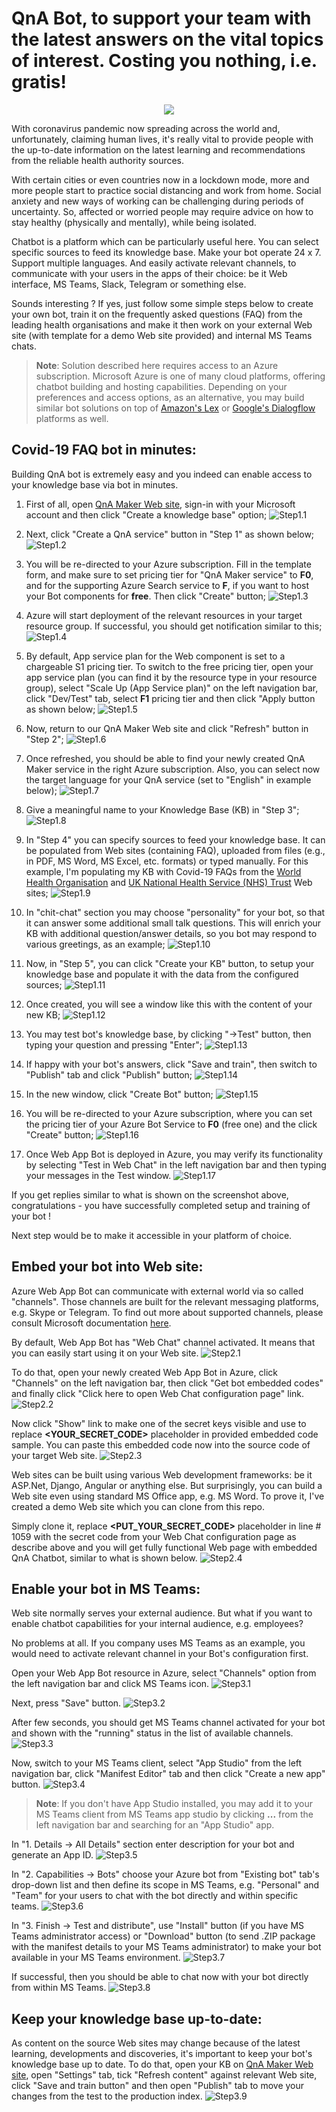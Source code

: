 # QnA Bot, to support your team with the latest answers on the vital topics of interest. Costing you nothing, i.e. gratis!

<p align="center">
  <img src="/images/chatbot.png">
</p>

With coronavirus pandemic now spreading across the world and, unfortunately, claiming human lives, it's really vital to provide people with the up-to-date information on the latest learning and recommendations from the reliable health authority sources.

With certain cities or even countries now in a lockdown mode, more and more people start to practice social distancing and work from home. Social anxiety and new ways of working can be challenging during periods of uncertainty. So, affected or worried people may require advice on how to stay healthy (physically and mentally), while being isolated.

Chatbot is a platform which can be particularly useful here. You can select specific sources to feed its knowledge base. Make your bot operate 24 x 7. Support multiple languages. And easily activate relevant channels, to communicate with your users in the apps of their choice: be it Web interface, MS Teams, Slack, Telegram or something else.

Sounds interesting ? If yes, just follow some simple steps below to create your own bot, train it on the frequently asked questions (FAQ) from the leading health organisations and make it then work on your external Web site (with template for a demo Web site provided) and internal MS Teams chats.

> **Note**: Solution described here requires access to an Azure subscription. Microsoft Azure is one of many cloud platforms, offering chatbot building and hosting capabilities. Depending on your preferences and access options, as an alternative, you may build similar bot solutions on top of [Amazon's Lex](https://aws.amazon.com/lex/) or [Google's Dialogflow](https://dialogflow.com/) platforms as well.

## Covid-19 FAQ bot in minutes:
Building QnA bot is extremely easy and you indeed can enable access to your knowledge base via bot in minutes.
1. First of all, open [QnA Maker Web site](https://www.qnamaker.ai/), sign-in with your Microsoft account and then click "Create a knowledge base" option;
![Step1.1](/images/step1_1.png)

2. Next, click "Create a QnA service" button in "Step 1" as shown below;
![Step1.2](/images/step1_2.png)

3. You will be re-directed to your Azure subscription. Fill in the template form, and make sure to set pricing tier for "QnA Maker service" to **F0**, and for the supporting Azure Search service to **F**, if you want to host your Bot components for **free**. Then click "Create" button;
![Step1.3](/images/step1_3.png)

4. Azure will start deployment of the relevant resources in your target resource group. If successful, you should get notification similar to this;
![Step1.4](/images/step1_4.png)

5. By default, App service plan for the Web component is set to a chargeable S1 pricing tier. To switch to the free pricing tier, open your app service plan (you can find it by the resource type in your resource group), select "Scale Up (App Service plan)" on the left navigation bar, click "Dev/Test" tab, select **F1** pricing tier and then click "Apply button as shown below;
![Step1.5](/images/step1_5.png)

6. Now, return to our QnA Maker Web site and click "Refresh" button in "Step 2";
![Step1.6](/images/step1_6.png)

7. Once refreshed, you should be able to find your newly created QnA Maker service in the right Azure subscription. Also, you can select now the target language for your QnA service (set to "English" in example below);
![Step1.7](/images/step1_7.png)

8. Give a meaningful name to your Knowledge Base (KB) in "Step 3";
![Step1.8](/images/step1_8.png)

9. In "Step 4" you can specify sources to feed your knowledge base. It can be populated from Web sites (containing FAQ), uploaded from files (e.g., in PDF, MS Word, MS Excel, etc. formats) or typed manually. For this example, I'm populating my KB with Covid-19 FAQs from the [World Health Organisation](https://www.who.int/news-room/q-a-detail/q-a-coronaviruses) and [UK National Health Service (NHS) Trust](https://www.ulh.nhs.uk/covid-19-latest-staff-updates-and-faqs/) Web sites;
![Step1.9](/images/step1_9.png)

10. In "chit-chat" section you may choose "personality" for your bot, so that it can answer some additional small talk questions. This will enrich your KB with additional question/answer details, so you bot may respond to various greetings, as an example;
![Step1.10](/images/step1_10.png)

11. Now, in "Step 5", you can click "Create your KB" button, to setup your knowledge base and populate it with the data from the configured sources;
![Step1.11](/images/step1_11.png)

12. Once created, you will see a window like this with the content of your new KB;
![Step1.12](/images/step1_12.png)

13. You may test bot's knowledge base, by clicking "->Test" button, then typing your question and pressing "Enter";
![Step1.13](/images/step1_13.png)

14. If happy with your bot's answers, click "Save and train", then switch to "Publish" tab and click "Publish" button;
![Step1.14](/images/step1_14.png)

15. In the new window, click "Create Bot" button;
![Step1.15](/images/step1_15.png)

16. You will be re-directed to your Azure subscription, where you can set the pricing tier of your Azure Bot Service to **F0** (free one) and the click "Create" button;
![Step1.16](/images/step1_16.png)

17. Once Web App Bot is deployed in Azure, you may verify its functionality by selecting "Test in Web Chat" in the left navigation bar and then typing your messages in the Test window.
![Step1.17](/images/step1_17.png)

If you get replies similar to what is shown on the screenshot above, congratulations - you have successfully completed setup and training of your bot !

Next step would be to make it accessible in your platform of choice.

## Embed your bot into Web site:
Azure Web App Bot can communicate with external world via so called "channels". Those channels are built for the relevant messaging platforms, e.g. Skype or Telegram. To find out more about supported channels, please consult Microsoft documentation [here](https://docs.microsoft.com/en-us/azure/bot-service/bot-service-manage-channels?view=azure-bot-service-3.0).

By default, Web App Bot has "Web Chat" channel activated. It means that you can easily start using it on your Web site.
![Step2.1](/images/step2_1.png)

To do that, open your newly created Web App Bot in Azure, click "Channels" on the left navigation bar, then click "Get bot embedded  codes" and finally click "Click here to open Web Chat configuration page" link.
![Step2.2](/images/step2_2.png)

Now click "Show" link to make one of the secret keys visible and use to replace **<YOUR_SECRET_CODE>** placeholder in provided embedded code sample. You can paste this embedded code now into the source code of your target Web site.
![Step2.3](/images/step2_3.png)

Web sites can be built using various Web development frameworks: be it ASP.Net, Django, Angular or anything else. But surprisingly, you can build a Web site even using standard MS Office app, e.g. MS Word. To prove it, I've created a demo Web site which you can clone from this repo.

Simply clone it, replace **<PUT_YOUR_SECRET_CODE>** placeholder in line # 1059 with the secret code from your Web Chat configuration page as describe above and you will get fully functional Web page with embedded QnA Chatbot, similar to what is shown below.
![Step2.4](/images/step2_4.png)

## Enable your bot in MS Teams:
Web site normally serves your external audience. But what if you want to enable chatbot capabilities for your internal audience, e.g. employees?

No problems at all. If you company uses MS Teams as an example, you would need to activate relevant channel in your Bot's configuration first.

Open your Web App Bot resource in Azure, select "Channels" option from the left navigation bar and click MS Teams icon.
![Step3.1](/images/step3_1.png)

Next, press "Save" button.
![Step3.2](/images/step3_2.png)

After few seconds, you should get MS Teams channel activated for your bot and shown with the "running" status in the list of available channels.
![Step3.3](/images/step3_3.png)

Now, switch to your MS Teams client, select "App Studio" from the left navigation bar, click "Manifest Editor" tab and then click "Create a new app" button.
![Step3.4](/images/step3_4.png)

> **Note**: If you don't have App Studio installed, you may add it to your MS Teams client from MS Teams app studio by clicking **...** from the left navigation bar and searching for an "App Studio" app.

In "1. Details -> All Details" section enter description for your bot and generate an App ID.
![Step3.5](/images/step3_5.png)

In "2. Capabilities -> Bots" choose your Azure bot from "Existing bot" tab's drop-down list and then define its scope in MS Teams, e.g. "Personal" and "Team" for your users to chat with the bot directly and within specific teams.
![Step3.6](/images/step3_6.png)

In "3. Finish -> Test and distribute", use "Install" button (if you have MS Teams administrator access) or "Download" button (to send .ZIP package with the manifest details to your MS Teams administrator) to make your bot available in your MS Teams environment.
![Step3.7](/images/step3_7.png)

If successful, then you should be able to chat now with your bot directly from within MS Teams.
![Step3.8](/images/step3_8.png)

## Keep your knowledge base up-to-date:
As content on the source Web sites may change because of the latest learning, developments and discoveries, it's important to keep your bot's knowledge base up to date. To do that, open your KB on [QnA Maker Web site](https://www.qnamaker.ai/), open "Settings" tab, tick "Refresh content" against relevant Web site, click "Save and train button" and then open "Publish" tab to move your changes from the test to the production index.
![Step3.9](/images/step3_9.png)
